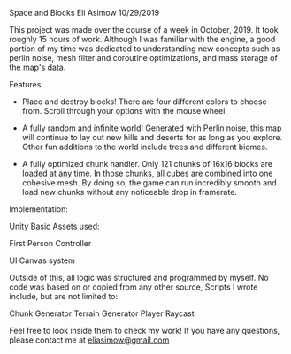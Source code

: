 Space and Blocks
Eli Asimow
10/29/2019

This project was made over the course of a week in October, 2019.
It took roughly 15 hours of work. 
Although I was familiar with the engine, a good portion of my time was dedicated to understanding new concepts such as
perlin noise, mesh filter and coroutine optimizations, and mass storage of the map's data.

Features:

 - Place and destroy blocks! There are four different colors to choose from. Scroll through your options with the mouse wheel.
 
 - A fully random and infinite world! Generated with Perlin noise, this map will continue to lay out new hills and deserts for as long 
 as you explore. Other fun additions to the world include trees and different biomes.
 
 - A fully optimized chunk handler. Only 121 chunks of 16x16 blocks are loaded at any time. 
 In those chunks, all cubes are combined into one cohesive mesh. 
 By doing so, the game can run incredibly smooth and load new chunks without any noticeable drop in framerate. 


Implementation:

Unity Basic Assets used:

First Person Controller

UI Canvas system

Outside of this, all logic was structured and programmed by myself. No code was based on or copied from any other source, Scripts I wrote include, but are not limited to:

Chunk Generator
Terrain Generator
Player Raycast

Feel free to look inside them to check my work!
If you have any questions, please contact me at eliasimow@gmail.com
